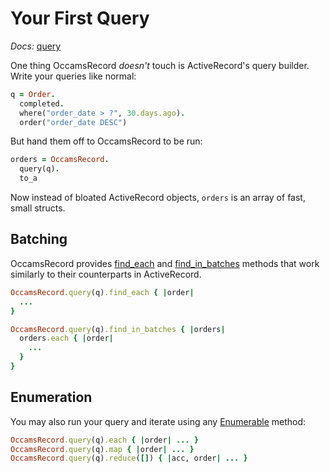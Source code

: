 # Your First Query

*Docs:* [query](https://www.rubydoc.info/gems/occams-record/OccamsRecord%2Equery)

One thing OccamsRecord *doesn't* touch is ActiveRecord's query builder. Write your queries like normal:

```ruby
q = Order.
  completed.
  where("order_date > ?", 30.days.ago).
  order("order_date DESC")
```

But hand them off to OccamsRecord to be run:

```ruby
orders = OccamsRecord.
  query(q).
  to_a
```

Now instead of bloated ActiveRecord objects, `orders` is an array of fast, small structs.

## Batching

OccamsRecord provides [find_each](https://www.rubydoc.info/gems/occams-record/OccamsRecord%2FQuery:find_each) and [find_in_batches](https://www.rubydoc.info/gems/occams-record/OccamsRecord%2FQuery:find_in_batches) methods that work similarly to their counterparts in ActiveRecord.

```ruby
OccamsRecord.query(q).find_each { |order|
  ...
}

OccamsRecord.query(q).find_in_batches { |orders|
  orders.each { |order|
    ...
  }
}
```

## Enumeration

You may also run your query and iterate using any [Enumerable](https://ruby-doc.org/core-3.0.2/Enumerable.html) method:

```ruby
OccamsRecord.query(q).each { |order| ... }
OccamsRecord.query(q).map { |order| ... }
OccamsRecord.query(q).reduce([]) { |acc, order| ... }
```
